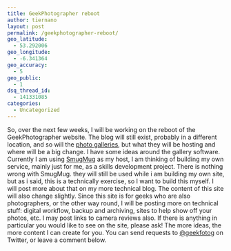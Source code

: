 ```yaml
---
title: GeekPhotographer reboot
author: tiernano
layout: post
permalink: /geekphotographer-reboot/
geo_latitude:
  - 53.292006
geo_longitude:
  - -6.341364
geo_accuracy:
  - 5
geo_public:
  - 1
dsq_thread_id:
  - 141331085
categories:
  - Uncategorized
---
```

So, over the next few weeks, I will be working on the reboot of the GeekPhotographer website. The blog will still exist, probably in a different location, and so will the [photo galleries][1], but what they will be hosting and where will be a big change. I have some ideas around the gallery software. Currently I am using [SmugMug][2] as my host, I am thinking of building my own service, mainly just for me, as a skills development project. There is nothing wrong with SmugMug. they will still be used while i am building my own site, but as i said, this is a technically exercise, so I want to build this myself. I will post more about that on my more technical blog. The content of this site will also change slightly. Since this site is for geeks who are also photographers, or the other way round, I will be posting more on technical stuff: digital workflow, backup and archiving, sites to help show off your photos, etc. I may post links to camera reviews also. If there is anything in particular you would like to see on the site, please ask! The more ideas, the more content I can create for you. You can send requests to [@geekfotog][3] on Twitter, or leave a comment below.

 [1]: http://photos.geekphotographer.com/
 [2]: http://www.smugmug.com
 [3]: http://twitter.com/geekfotog